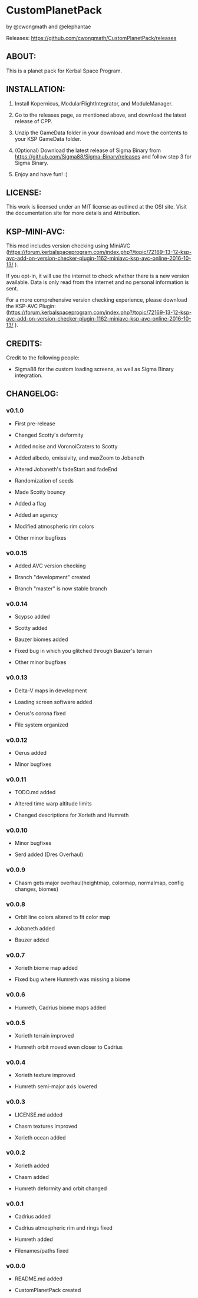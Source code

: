# CustomPlanetPack
by @cwongmath and @elephantae

Releases: https://github.com/cwongmath/CustomPlanetPack/releases

## ABOUT:

This is a planet pack for Kerbal Space Program.

## INSTALLATION:

1. Install Kopernicus, ModularFlightIntegrator, and ModuleManager.

2. Go to the releases page, as mentioned above, and download the latest release of CPP.

3. Unzip the GameData folder in your download and move the contents to your KSP GameData folder.

4. (Optional) Download the latest release of Sigma Binary from https://github.com/Sigma88/Sigma-Binary/releases and follow step 3 for Sigma Binary.

5. Enjoy and have fun! :)

## LICENSE:

This work is licensed under an MIT license as outlined at the OSI site. Visit the documentation site for more details and Attribution.

## KSP-MINI-AVC:

This mod includes version checking using MiniAVC
 (https://forum.kerbalspaceprogram.com/index.php?/topic/72169-13-12-ksp-avc-add-on-version-checker-plugin-1162-miniavc-ksp-avc-online-2016-10-13/ ).

If you opt-in, it will use the internet to check whether there is a new version available. Data is only read from the internet and no personal information is sent.

For a more comprehensive version checking experience, please download the KSP-AVC Plugin:
 (https://forum.kerbalspaceprogram.com/index.php?/topic/72169-13-12-ksp-avc-add-on-version-checker-plugin-1162-miniavc-ksp-avc-online-2016-10-13/ ).

## CREDITS:

Credit to the following people:

* Sigma88 for the custom loading screens, as well as Sigma Binary integration.

## CHANGELOG:

### v0.1.0

* First pre-release

* Changed Scotty's deformity

* Added noise and VoronoiCraters to Scotty

* Added albedo, emissivity, and maxZoom to Jobaneth

* Altered Jobaneth's fadeStart and fadeEnd

* Randomization of seeds

* Made Scotty bouncy

* Added a flag

* Added an agency

* Modified atmospheric rim colors

* Other minor bugfixes

### v0.0.15

* Added AVC version checking

* Branch "development" created

* Branch "master" is now stable branch

### v0.0.14

* Scypso added

* Scotty added

* Bauzer biomes added

* Fixed bug in which you glitched through Bauzer's terrain

* Other minor bugfixes

### v0.0.13

* Delta-V maps in development

* Loading screen software added

* Oerus's corona fixed

* File system organized

### v0.0.12

* Oerus added

* Minor bugfixes

### v0.0.11

* TODO.md added

* Altered time warp altitude limits

* Changed descriptions for Xorieth and Humreth

### v0.0.10

* Minor bugfixes

* Serd added (Dres Overhaul)

### v0.0.9

* Chasm gets major overhaul(heightmap, colormap, normalmap, config changes, biomes)

### v0.0.8

* Orbit line colors altered to fit color map

* Jobaneth added

* Bauzer added

### v0.0.7

* Xorieth biome map added

* Fixed bug where Humreth was missing a biome

### v0.0.6

* Humreth, Cadrius biome maps added

### v0.0.5

* Xorieth terrain improved

* Humreth orbit moved even closer to Cadrius

### v0.0.4

* Xorieth texture improved

* Humreth semi-major axis lowered

### v0.0.3

* LICENSE.md added

* Chasm textures improved

* Xorieth ocean added

### v0.0.2

* Xorieth added

* Chasm added

* Humreth deformity and orbit changed

### v0.0.1

* Cadrius added

* Cadrius atmospheric rim and rings fixed

* Humreth added

* Filenames/paths fixed

### v0.0.0

* README.md added

* CustomPlanetPack created
